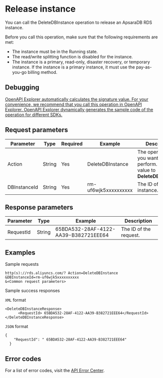 # Release instance

You can call the DeleteDBInstance operation to release an ApsaraDB RDS instance.

Before you call this operation, make sure that the following requirements are met:

-   The instance must be in the Running state.
-   The read/write splitting function is disabled for the instance.
-   The instance is a primary, read-only, disaster recovery, or temporary instance. If the instance is a primary instance, it must use the pay-as-you-go billing method.

## Debugging

[OpenAPI Explorer automatically calculates the signature value. For your convenience, we recommend that you call this operation in OpenAPI Explorer. OpenAPI Explorer dynamically generates the sample code of the operation for different SDKs.](https://api.aliyun.com/#product=Rds&api=DeleteDBInstance&type=RPC&version=2014-08-15)

## Request parameters

|Parameter|Type|Required|Example|Description|
|---------|----|--------|-------|-----------|
|Action|String|Yes|DeleteDBInstance|The operation that you want to perform. Set the value to **DeleteDBInstance**. |
|DBInstanceId|String|Yes|rm-uf6wjk5xxxxxxxxxx|The ID of the instance. |

## Response parameters

|Parameter|Type|Example|Description|
|---------|----|-------|-----------|
|RequestId|String|65BDA532-28AF-4122-AA39-B382721EEE64|The ID of the request. |

## Examples

Sample requests

```
http(s)://rds.aliyuncs.com/? Action=DeleteDBInstance
&DBInstanceId=rm-uf6wjk5xxxxxxxxxx
&<Common request parameters>
```

Sample success responses

`XML` format

```
<DeleteDBInstanceResponse>
      <RequestId> 65BDA532-28AF-4122-AA39-B382721EEE64</RequestId>
</DeleteDBInstanceResponse>
```

`JSON` format

```
{
    "RequestId": " 65BDA532-28AF-4122-AA39-B382721EEE64"
  }
```

## Error codes

For a list of error codes, visit the [API Error Center](https://error-center.alibabacloud.com/status/product/Rds).

